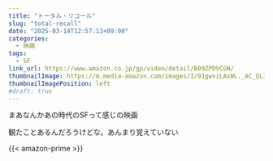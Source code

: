 ```yaml
---
title: "トータル・リコール"
slug: "total-recall"
date: "2025-03-14T12:57:13+09:00"
categories:
  - 映画
tags:
  - SF
link_url: https://www.amazon.co.jp/gp/video/detail/B09ZPDVCGN/
thumbnailImage: https://m.media-amazon.com/images/I/91gwviLAsWL._AC_UL320_.jpg
thumbnailImagePosition: left
#draft: true
---
```

まあなんかあの時代のSFって感じの映画
<!--more-->
観たことあるんだろうけどな。あんまり覚えていない

{{< amazon-prime >}}
